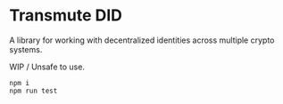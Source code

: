 # Transmute DID

A library for working with decentralized identities across multiple crypto systems.

WIP / Unsafe to use.


```
npm i
npm run test
```